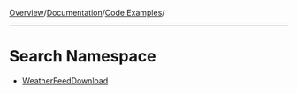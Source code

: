 [Overview](MainPage.md)/[Documentation](Documentation.md)/[Code Examples](LibraryAppliance.md)/

---


# Search Namespace #

  * [WeatherFeedDownload](sampleYahooManagedWeatherAPIWeatherFeedDownload.md)

<br></br>